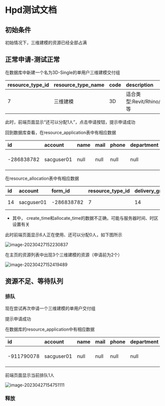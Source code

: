 # Hpd测试文档

## 初始条件

初始情况下，三维建模的资源已经全部占满

## 正常申请-测试正常

在数据库中新建一个名为3D-Single的单用户三维建模交付组

| resource\_type\_id | resource\_type\_name | code | description                     | resource\_type\_enable | delivery\_group\_id | delivery\_group\_name | os              | session\_type | max\_sessions | delivery\_group\_enable |
| :----------------- | :------------------- | :--- | :------------------------------ | :--------------------- | :------------------ | :-------------------- | :-------------- | :------------ | :------------ | :---------------------- |
| 7                  | 三维建模             | 3D   | 适合类型:Revit/Rhino/Sketchup等 | 1                      | 14                  | 3D-Single             | Windows Desktop | single        | 1             | 1                       |

此时，前端页面显示“还可以分配1人”，点击申请按钮，提示申请成功

回到数据库查看，在resource_application表中有相应数据

| id         | account    | name | mail | phone | department | major | project\_name | request\_type | start\_time | end\_time | resource\_type\_id | resource\_name | delivery\_group\_os | create\_time        |
| :--------- | :--------- | :--- | :--- | :---- | :--------- | :---- | :------------ | :------------ | :---------- | :-------- | :----------------- | :------------- | :------------------ | :------------------ |
| -286838782 | sacguser01 | null | null | null  | null       | null  | null          | 0             | null        | null      | 7                  | 三维建模       | Windows Desktop     | 2023-04-27 03:13:35 |

在resource_allocation表中有相应数据

| id   | account    | form\_id   | resource\_type\_id | delivery\_group\_id | status | allocate\_time      | release\_time |
| :--- | :--------- | :--------- | :----------------- | :------------------ | :----- | :------------------ | :------------ |
| 14   | sacguser01 | -286838782 | 7                  | 14                  | 0      | 2023-04-27 03:13:35 | null          |

- 其中， create_time和allocate\_time的数据不正确，可能与服务器时间、时区设置有关

此时前端页面显示6人正在使用、还可以分配0人，如下图所示

![image-20230427152230837](Z:\Typora\图片\Hpd测试文档\image-20230427152230837.png)

在主页的资源列表中出现3个三维建模的资源（申请前为2个）

![image-20230427152419489](Z:\Typora\图片\Hpd测试文档\image-20230427152419489.png)

## 资源不足、等待队列

### 排队

现在尝试再次申请一个三维建模的单用户交付组

提示申请成功

在数据库的resource_application中有相应数据

| id         | account    | name | mail | phone | department | major | project\_name | request\_type | start\_time | end\_time | resource\_type\_id | resource\_name | delivery\_group\_os | create\_time        |
| :--------- | :--------- | :--- | :--- | :---- | :--------- | :---- | :------------ | :------------ | :---------- | :-------- | :----------------- | :------------- | :------------------ | :------------------ |
| -911790078 | sacguser01 | null | null | null  | null       | null  | null          | 0             | null        | null      | 7                  | 三维建模       | Windows Desktop     | 2023-04-27 03:38:34 |

前端页面显示当前排队1人

![image-20230427154751111](Z:\Typora\图片\Hpd测试文档\image-20230427154751111.png)

### 释放

